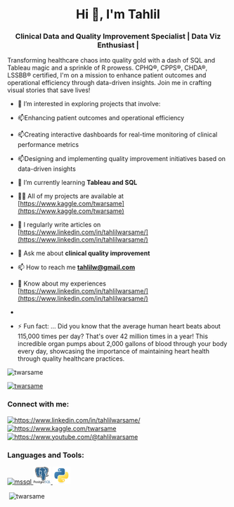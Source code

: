 <h1 align="center">Hi 👋, I'm Tahlil</h1>
<h3 align="center"> Clinical Data and Quality Improvement Specialist | Data Viz Enthusiast |</h3>

Transforming healthcare chaos into quality gold with a dash of SQL and Tableau magic and a sprinkle of R prowess. CPHQ®, CPPS®, CHDA®, LSSBB® certified, I'm on a mission to enhance patient outcomes and operational efficiency through data-driven insights. Join me in crafting visual stories that save lives!
- 👀 I’m interested in exploring projects that involve:

- 📫Enhancing patient outcomes and operational efficiency
- 📫Creating interactive dashboards for real-time monitoring of clinical performance metrics
- 📫Designing and implementing quality improvement initiatives based on data-driven insights



- 🌱 I’m currently learning **Tableau and SQL**

- 👨‍💻 All of my projects are available at [https://www.kaggle.com/twarsame](https://www.kaggle.com/twarsame)

- 📝 I regularly write articles on [https://www.linkedin.com/in/tahlilwarsame/](https://www.linkedin.com/in/tahlilwarsame/)

- 💬 Ask me about **clinical quality improvement**

- 📫 How to reach me **tahlilw@gmail.com**

- 📄 Know about my experiences [https://www.linkedin.com/in/tahlilwarsame/](https://www.linkedin.com/in/tahlilwarsame/)

-   
- ⚡ Fun fact: ... Did you know that the average human heart beats about 115,000 times per day? That's over 42 million times in a year! This incredible organ pumps about 2,000 gallons of blood through your body every day, showcasing the importance of maintaining heart health through quality healthcare practices.


<p align="left"> <img src="https://komarev.com/ghpvc/?username=twarsame&label=Profile%20views&color=0e75b6&style=flat" alt="twarsame" /> </p>

<p align="left"> <a href="https://github.com/ryo-ma/github-profile-trophy"><img src="https://github-profile-trophy.vercel.app/?username=twarsame" alt="twarsame" /></a> </p>




<h3 align="left">Connect with me:</h3>
<p align="left">
<a href="https://linkedin.com/in/https://www.linkedin.com/in/tahlilwarsame/" target="blank"><img align="center" src="https://raw.githubusercontent.com/rahuldkjain/github-profile-readme-generator/master/src/images/icons/Social/linked-in-alt.svg" alt="https://www.linkedin.com/in/tahlilwarsame/" height="30" width="40" /></a>
<a href="https://kaggle.com/https://www.kaggle.com/twarsame" target="blank"><img align="center" src="https://raw.githubusercontent.com/rahuldkjain/github-profile-readme-generator/master/src/images/icons/Social/kaggle.svg" alt="https://www.kaggle.com/twarsame" height="30" width="40" /></a>
<a href="https://www.youtube.com/c/https://www.youtube.com/@tahlilwarsame" target="blank"><img align="center" src="https://raw.githubusercontent.com/rahuldkjain/github-profile-readme-generator/master/src/images/icons/Social/youtube.svg" alt="https://www.youtube.com/@tahlilwarsame" height="30" width="40" /></a>
</p>

<h3 align="left">Languages and Tools:</h3>
<p align="left"> <a href="https://www.microsoft.com/en-us/sql-server" target="_blank" rel="noreferrer"> <img src="https://www.svgrepo.com/show/303229/microsoft-sql-server-logo.svg" alt="mssql" width="40" height="40"/> </a> <a href="https://www.postgresql.org" target="_blank" rel="noreferrer"> <img src="https://raw.githubusercontent.com/devicons/devicon/master/icons/postgresql/postgresql-original-wordmark.svg" alt="postgresql" width="40" height="40"/> </a> <a href="https://www.python.org" target="_blank" rel="noreferrer"> <img src="https://raw.githubusercontent.com/devicons/devicon/master/icons/python/python-original.svg" alt="python" width="40" height="40"/> </a> </p>


<p>&nbsp;<img align="center" src="https://github-readme-stats.vercel.app/api?username=twarsame&show_icons=true&locale=en" alt="twarsame" /></p>



<!---
Twarsame/Twarsame is a ✨ special ✨ repository because its `README.md` (this file) appears on your GitHub profile.
You can click the Preview link to take a look at your changes.
--->

